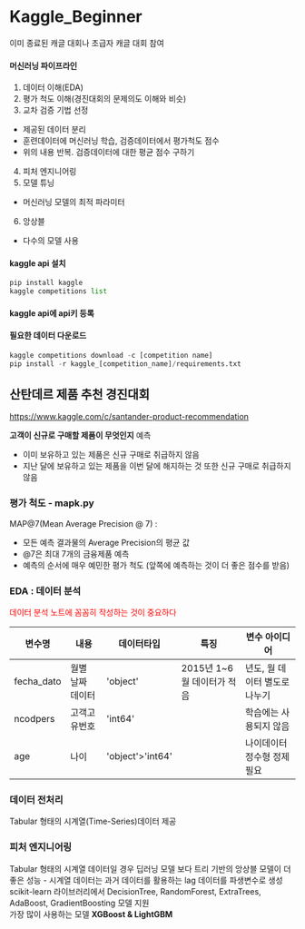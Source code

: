 # Kaggle_Beginner 
이미 종료된 캐글 대회나 초급자 캐글 대회 참여

#### 머신러닝 파이프라인
1. 데이터 이해(EDA)
2. 평가 척도 이해(경진대회의 문제의도 이해와 비슷)
3. 교차 검증 기법 선정
  - 제공된 데이터 분리 
  - 훈련데이터에 머신러닝 학습, 검증데이터에서 평가척도 점수
  - 위의 내용 반복. 검증데이터에 대한 평균 점수 구하기
4. 피처 엔지니어링
5. 모델 튜닝
  - 머신러닝 모델의 최적 파라미터
6. 앙상블
  - 다수의 모델 사용
  

#### kaggle api 설치
```python
pip install kaggle
kaggle competitions list
```
#### kaggle api에 api키 등록
#### 필요한 데이터 다운로드
```python
kaggle competitions download -c [competition name]
pip install -r kaggle_[competition_name]/requirements.txt
```
  
## 산탄데르 제품 추천 경진대회
https://www.kaggle.com/c/santander-product-recommendation

**고객이 신규로 구매할 제품이 무엇인지** 예측
- 이미 보유하고 있는 제품은 신규 구매로 취급하지 않음
- 지난 달에 보유하고 있는 제품을 이번 달에 해지하는 것 또한 신규 구매로 취급하지 않음 

### 평가 척도 - mapk.py
MAP@7(Mean Average Precision @ 7) :
- 모든 예측 결과물의 Average Precision의 평균 값
- @7은 최대 7개의 금융제품 예측
- 예측의 순서에 매우 예민한 평가 척도 (앞쪽에 예측하는 것이 더 좋은 점수를 받음)

### EDA : 데이터 분석

<span style="color:red">데이터 분석 노트에 꼼꼼히 작성하는 것이 중요하다</span>

|변수명|내용|데이터타입|특징|변수 아이디어| 
|------|-----|----|-----|-----|
|fecha_dato|월별 날짜 데이터|'object'| 2015년 1~6월 데이터가 적음|년도, 월 데이터 별도로 나누기
|ncodpers|고객고유번호|'int64'||학습에는 사용되지 않음
|age|나이|'object'>'int64'||나이데이터 정수형 정제 필요

### 데이터 전처리
Tabular 형태의 시계열(Time-Series)데이터 제공

### 피처 엔지니어링
Tabular 형태의 시계열 데이터일 경우 딥러닝 모델 보다 트리 기반의 앙상블 모델이 더 좋은 성능 - 시계열 데이터는 과거 데이터를 활용하는 lag 데이터를 파생변수로 생성 <br>
scikit-learn 라이브러리에서 DecisionTree, RandomForest, ExtraTrees, AdaBoost, GradientBoosting 모델 지원 <br>
가장 많이 사용하는 모델 **XGBoost & LightGBM**
